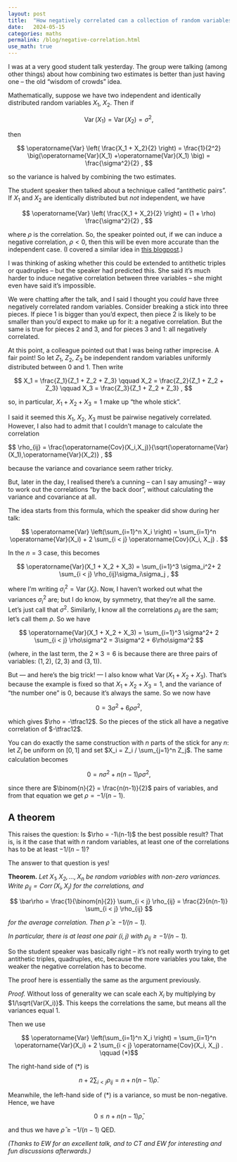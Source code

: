 ```yaml
---
layout: post
title:  "How negatively correlated can a collection of random variables be?"
date:   2024-05-15
categories: maths
permalink: /blog/negative-correlation.html
use_math: true
---
```


I was at a very good student talk yesterday. The group were talking (among other things) about how combining two estimates is better than just having one – the old “wisdom of crowds” idea.

Mathematically, suppose we have two independent and identically distributed random variables $X_1$, $X_2$. Then if

$$ \operatorname{Var}(X_1) = \operatorname{Var}(X_2) = \sigma^2 , $$

then

$$ \operatorname{Var} \left( \frac{X_1 + X_2}{2} \right) = \frac{1}{2^2} \big(\operatorname{Var}(X_1) +\operatorname{Var}(X_1) \big) = \frac{\sigma^2}{2} , $$

so the variance is halved by combining the two estimates.

The student speaker then talked about a technique called “antithetic pairs”. If $X_1$ and $X_2$ are identically distributed but *not* independent, we have

$$ \operatorname{Var} \left( \frac{X_1 + X_2}{2} \right) = (1 + \rho) \frac{\sigma^2}{2} , $$

where $\rho$ is the correlation. So, the speaker pointed out, if we can induce a negative correlation, $\rho < 0$, then this will be even more accurate than the independent case. (I covered a similar idea in [this blogpost](../correlation.html).)

I was thinking of asking whether this could be extended to antithetic triples or quadruples – but the speaker had predicted this. She said it’s much harder to induce negative correlation between three variables – she might even have said it’s impossible.

We were chatting after the talk, and I said I thought you *could* have three negatively correlated random variables. Consider breaking a stick into three pieces. If piece 1 is bigger than you’d expect, then piece 2 is likely to be smaller than you’d expect to make up for it: a negative correlation. But the same is true for pieces 2 and 3, and for pieces 3 and 1: all negatively correlated.

At this point, a colleague pointed out that I was being rather imprecise. A fair point! So let $Z_1$, $Z_2$, $Z_3$ be independent random variables uniformly distributed between 0 and 1. Then write

$$ X_1 = \frac{Z_1}{Z_1 + Z_2 + Z_3} \qquad X_2 = \frac{Z_2}{Z_1 + Z_2 + Z_3} \qquad X_3 = \frac{Z_3}{Z_1 + Z_2 + Z_3} , $$

so, in particular, $X_1 + X_2 + X_3 = 1$ make up “the whole stick”.

I said it seemed this $X_1$, $X_2$, $X_3$ must be pairwise negatively correlated. However, I also had to admit that I couldn’t manage to calculate the correlation

$$ \rho_{ij} = \frac{\operatorname{Cov}(X_i,X_j)}{\sqrt{\operatorname{Var}(X_1)\,\operatorname{Var}(X_2)} , $$

because the variance and covariance seem rather tricky.

But, later in the day, I realised there’s a cunning – can I say amusing? – way to work out the correlations “by the back door”, without calculating the variance and covariance at all.

The idea starts from this formula, which the speaker did show during her talk:

$$  \operatorname{Var} \left(\sum_{i=1}^n  X_i \right) = \sum_{i=1}^n  \operatorname{Var}(X_i) + 2 \sum_{i < j}  \operatorname{Cov}(X_i, X_j) . $$

In the $n = 3$ case, this becomes

$$  \operatorname{Var}(X_1 + X_2 + X_3) = \sum_{i=1}^3 \sigma_i^2+ 2 \sum_{i < j}  \rho_{ij}\sigma_i\sigma_j , $$

where I’m writing $\sigma_i^2 = \operatorname{Var}(X_i)$. Now, I haven’t worked out what the variances $\sigma_i^2$ are; but I do know, by symmetry, that they’re all the same. Let’s just call that $\sigma^2$. Similarly, I know all the correlations $\rho_{ij}$ are the sam; let’s call them $\rho$. So we have

$$  \operatorname{Var}(X_1 + X_2 + X_3) = \sum_{i=1}^3 \sigma^2+ 2 \sum_{i < j}  \rho\sigma^2 = 3\sigma^2 + 6\rho\sigma^2  $$

(where, in the last term, the $2 \times 3 = 6$ is because there are three pairs of variables: $(1,2)$, $(2,3)$ and $(3,1)$).

But — and here’s the big trick! — I also know what $\operatorname{Var}(X_1 + X_2 + X_3)$. That’s because the example is fixed so that $X_1 + X_2 + X_3 = 1$, and the variance of “the number one” is 0, because it’s always the same. So we now have

$$ 0 = 3 \sigma^2 + 6\rho\sigma^2 , $$

which gives $\rho = -\tfrac12$. So the pieces of the stick all have a negative correlation of $-\tfrac12$.

You can do exactly the same construction with $n$ parts of the stick for any $n$: let $Z_i$ be uniform on $[0,1]$ and set $X_i = Z_i / \sum_{j=1}^n Z_j$. The same calculation becomes

$$ 0 = n \sigma^2 + n(n-1) \rho \sigma^2 ,$$

since there are $\binom{n}{2} = \frac{n(n-1)}{2}$ pairs of variables, and from that equation we get $\rho = -1/(n-1)$.


## A theorem

This raises the question: Is $\rho = -1\(n-1)$ the best possible result? That is, is it the case that with $n$ random variables, at least one of the correlations has to be at least $-1/(n-1)$?

The answer to that question is yes!

**Theorem.** *Let $X_1, X_2, \dots, X_n$ be random variables with non-zero variances. Write $\rho_{ij} = \operatorname{Corr}(X_i, X_j)$ for the correlations, and*

$$ \bar\rho = \frac{1}{\binom{n}{2}} \sum_{i < j} \rho_{ij} = \frac{2}{n(n-1)}  \sum_{i < j} \rho_{ij} $$

*for the average correlation. Then $\bar\rho \geq -1/(n-1)$.*

*In particular, there is at least one pair $(i,j)$ with $\rho_{ij} \geq -1/(n-1)$.*

So the student speaker was basically right – it’s not really worth trying to get antithetic triples, quadruples, etc, because the more variables you take, the weaker the negative correlation has to become.

The proof here is essentially the same as the argument previously.

*Proof.* Without loss of generality we can scale each $X_i$ by multiplying by $1/\sqrt{Var(X_i)}$. This keeps the correlations the same, but means all the variances equal 1.

Then we use

$$  \operatorname{Var} \left(\sum_{i=1}^n  X_i \right) = \sum_{i=1}^n  \operatorname{Var}(X_i) + 2 \sum_{i < j}  \operatorname{Cov}(X_i, X_j) . \qquad (*)$$

The right-hand side of $(*)$ is

$$ n + 2\sum_{i<j} \rho_{ij} = n + n(n-1)\bar\rho . $$

Meanwhile, the left-hand side of $(*)$ is a variance, so must be non-negative. Hence, we have

$$ 0 \leq n + n(n-1)\bar\rho , $$

and thus we have $\bar\rho \geq -1/(n-1)$ QED.

*(Thanks to EW for an excellent talk, and to CT and EW for interesting and fun discussions afterwards.)*
